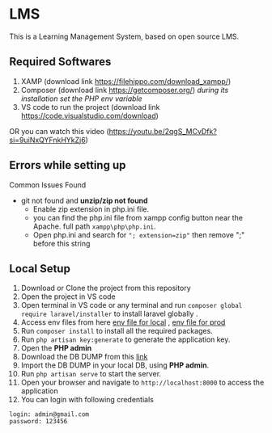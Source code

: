 # LMS
This is a Learning Management System, based on open source LMS.

## Required Softwares
1. XAMP (download link https://filehippo.com/download_xampp/)
2. Composer (download link https://getcomposer.org/)
    _during its installation set the PHP env variable_
3. VS code to run the project (download link https://code.visualstudio.com/download)

OR you can watch this video (https://youtu.be/2qgS_MCvDfk?si=9uiNxQYFnkHYkZj6)

## Errors while setting up
Common Issues Found
* git not found and **unzip/zip not found**
    * Enable zip extension in php.ini file.
    * you can find the php.ini file from xampp config button near the Apache. full path `xampp\php\php.ini`.
    * Open php.ini and search for `"; extension=zip"` then remove ";" before this string


## Local Setup
1. Download or Clone the project from this repository
2. Open the project in VS code
3. Open terminal in VS code or any terminal and run `composer global require laravel/installer` to install laravel globally .
4. Access env files from here [env file for local](https://drive.google.com/file/d/1OL7x-_uv0xmjMVXdfovIgQE7_-zvTdyG/view?usp=sharing) , [env file for prod](https://drive.google.com/file/d/113ouePBZBAu9BoJQaLF7keNVamG4783F/view?usp=sharing)
5. Run `composer install` to install all the required packages.
6. Run `php artisan key:generate` to generate the application key.
7. Open the **PHP admin**
8. Download the DB DUMP from this [link](https://drive.google.com/file/d/1Ov5CLIhuuwDQ72-uKbzXKgGhUfjtiOTf/view?usp=sharing)
9. Import the DB DUMP in your local DB, using  **PHP admin**.
10. Run `php artisan serve` to start the server.
11. Open your browser and navigate to `http://localhost:8000` to access the application
12. You can login with following credentials
```
login: admin@gmail.com
password: 123456
```